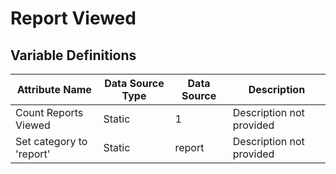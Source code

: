 # Report Viewed

### 

## Variable Definitions

| Attribute Name|Data Source Type|Data Source|Description|
| --- | --- | --- | --- |
|Count Reports Viewed|Static|1|Description not provided|
|Set category to 'report'|Static|report|Description not provided|



